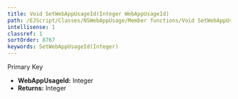 ```yaml
---
title: Void SetWebAppUsageId(Integer WebAppUsageId)
path: /EJScript/Classes/NSWebAppUsage/Member functions/Void SetWebAppUsageId(Integer p_0)
intellisense: 1
classref: 1
sortOrder: 8767
keywords: SetWebAppUsageId(Integer)
---
```



Primary Key



* **WebAppUsageId:** Integer
* **Returns:** Integer


